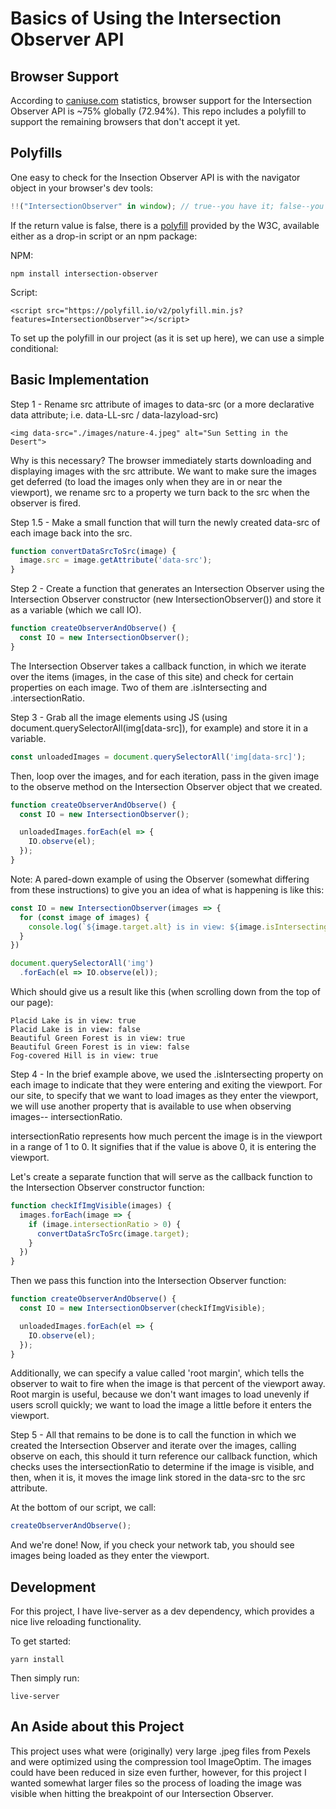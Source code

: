 # Basics of Using the Intersection Observer API

## Browser Support

According to [caniuse.com](https://caniuse.com/#feat=intersectionobserver) statistics, browser support for the Intersection Observer API is ~75% globally (72.94%). This repo includes a polyfill to support the remaining browsers that don't accept it yet.

## Polyfills

One easy to check for the Insection Observer API is with the navigator object in your browser's dev tools:

```js
!!("IntersectionObserver" in window); // true--you have it; false--you don't
```

If the return value is false, there is a [polyfill](https://github.com/w3c/IntersectionObserver/tree/master/polyfill) provided by the W3C, available either as a drop-in script or an npm package:

NPM:

```
npm install intersection-observer
```

Script:

```
<script src="https://polyfill.io/v2/polyfill.min.js?features=IntersectionObserver"></script>
```

To set up the polyfill in our project (as it is set up here), we can use a simple conditional:

## Basic Implementation

Step 1 - Rename src attribute of images to data-src (or a more declarative data attribute; i.e. data-LL-src / data-lazyload-src)

```
<img data-src="./images/nature-4.jpeg" alt="Sun Setting in the Desert">
```

Why is this necessary? The browser immediately starts downloading and displaying images with the src attribute. We want to make sure the images get deferred (to load the images only when they are in or near the viewport), we rename src to a property we turn back to the src when the observer is fired.

Step 1.5 - Make a small function that will turn the newly created data-src of each image back into the src.

```js
function convertDataSrcToSrc(image) {
  image.src = image.getAttribute('data-src');
}
```

Step 2 - Create a function that generates an Intersection Observer using the Intersection Observer constructor (new IntersectionObserver()) and store it as a variable (which we call IO). 

```js
function createObserverAndObserve() {
  const IO = new IntersectionObserver();
}
```

The Intersection Observer takes a callback function, in which we iterate over the items (images, in the case of this site) and check for certain properties on each image. Two of them are .isIntersecting and .intersectionRatio.

Step 3 - Grab all the image elements using JS (using document.querySelectorAll(img[data-src]), for example) and store it in a variable.

```js
const unloadedImages = document.querySelectorAll('img[data-src]');
```

Then, loop over the images, and for each iteration, pass in the given image to the observe method on the Intersection Observer object that we created.

```js
function createObserverAndObserve() {
  const IO = new IntersectionObserver();

  unloadedImages.forEach(el => {
    IO.observe(el);
  });
}
```

Note: A pared-down example of using the Observer (somewhat differing from these instructions) to give you an idea of what is happening is like this:

```js
const IO = new IntersectionObserver(images => {
  for (const image of images) {
    console.log(`${image.target.alt} is in view: ${image.isIntersecting}`);
  }
})

document.querySelectorAll('img')
  .forEach(el => IO.observe(el));
```

Which should give us a result like this (when scrolling down from the top of our page):

```
Placid Lake is in view: true
Placid Lake is in view: false
Beautiful Green Forest is in view: true
Beautiful Green Forest is in view: false
Fog-covered Hill is in view: true
```

Step 4 - In the brief example above, we used the .isIntersecting property on each image to indicate that they were entering and exiting the viewport. For our site, to specify that we want to load images as they enter the viewport, we will use another property that is available to use when observing images-- intersectionRatio.

intersectionRatio represents how much percent the image is in the viewport in a range of 1 to 0. It signifies that if the value is above 0, it is entering the viewport.

Let's create a separate function that will serve as the callback function to the Intersection Observer constructor function:

```js
function checkIfImgVisible(images) {
  images.forEach(image => {
    if (image.intersectionRatio > 0) {
      convertDataSrcToSrc(image.target);
    }
  })
}
```

Then we pass this function into the Intersection Observer function:

```js
function createObserverAndObserve() {
  const IO = new IntersectionObserver(checkIfImgVisible);

  unloadedImages.forEach(el => {
    IO.observe(el);
  });
}
```

Additionally, we can specify a value called 'root margin', which tells the observer to wait to fire when the image is that percent of the viewport away. Root margin is useful, because we don't want images to load unevenly if users scroll quickly; we want to load the image a little before it enters the viewport.

Step 5 - All that remains to be done is to call the function in which we created the Intersection Observer and iterate over the images, calling observe on each, this should it turn reference our callback function, which checks uses the intersectionRatio to determine if the image is visible, and then, when it is, it moves the image link stored in the data-src to the src attribute.

At the bottom of our script, we call:

```js
createObserverAndObserve();
```

And we're done! Now, if you check your network tab, you should see images being loaded as they enter the viewport.

## Development

For this project, I have live-server as a dev dependency, which provides a nice live reloading functionality.

To get started:

```
yarn install
```

Then simply run:

```
live-server
```

## An Aside about this Project

This project uses what were (originally) very large .jpeg files from Pexels and were optimized using the compression tool ImageOptim. The images could have been reduced in size even further, however, for this project I wanted somewhat larger files so the process of loading the image was visible when hitting the breakpoint of our Intersection Observer.

